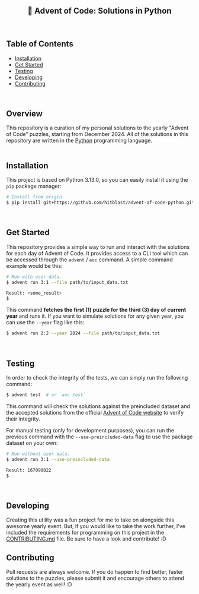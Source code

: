 <div align="center">

## 🐍 Advent of Code: Solutions in Python

</div>

<br>

## Table of Contents

- [Installation](#installation)
- [Get Started](#get-started)
- [Testing](#testing)
- [Developing](#developing)
- [Contributing](#contributing)

<br>

## Overview

This repository is a curation of my personal solutions to the yearly "Advent of
Code" puzzles, starting from December 2024. All of the solutions in this
repository are written in the [Python](https://python.org) programming language. <br><br>

## Installation

This project is based on Python 3.13.0, so you can easily install it using the `pip` package manager:

```bash
# Install from origin.
$ pip install git+https://github.com/hitblast/advent-of-code-python.git
```

<br>

## Get Started

This repository provides a simple way to run and interact with the solutions for
each day of Advent of Code. It provides access to a CLI tool which can be
accessed through the `advent` / `aoc` command. A simple command example would be this:

```bash
# Run with user data.
$ advent run 3:1 --file path/to/input_data.txt

Result: <some_result>
$
```

This command **fetches the first (1) puzzle for the third (3) day of current year** and runs it.
If you want to simulate solutions for any given year, you can use the `--year` flag like this:

```bash
$ advent run 2:2 --year 2024 --file path/to/input_data.txt
```
<br>

## Testing

In order to check the integrity of the tests, we can simply run the following command:

```bash
$ advent test  # or `aoc test`
```

This command will check the solutions against the preincluded dataset and the
accepted solutions from the official [Advent of Code
website](https://adventofcode.com) to verify their integrity.

For manual testing (only for development purposes), you can run the previous
command with the `--use-preincluded-data` flag to use the package dataset on
your own:

```bash
# Run without user data.
$ advent run 3:1 --use-preincluded-data

Result: 167090022
$
```
<br>

## Developing

Creating this utility was a fun project for me to take on alongside this awesome
yearly event. But, if you would like to take the work further, I've included the
requirements for programming on this project in the
[CONTRIBUTING.md](CONTRIBUTING.md) file. Be sure to have a look and contribute!
:D <br>

## Contributing

Pull requests are always welcome. If you do happen to find better, faster
solutions to the puzzles, please submit it and encourage others to attend the
yearly event as well! :D
